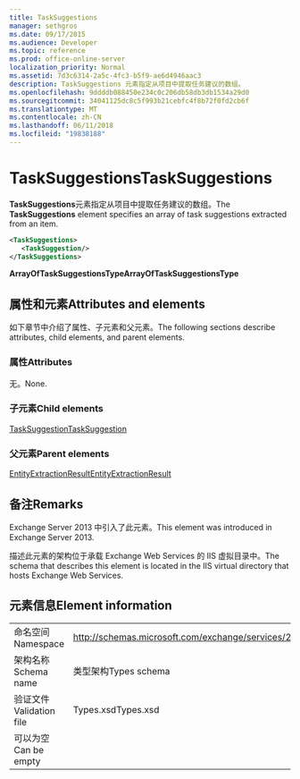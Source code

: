 ```yaml
---
title: TaskSuggestions
manager: sethgros
ms.date: 09/17/2015
ms.audience: Developer
ms.topic: reference
ms.prod: office-online-server
localization_priority: Normal
ms.assetid: 7d3c6314-2a5c-4fc3-b5f9-ae6d4946aac3
description: TaskSuggestions 元素指定从项目中提取任务建议的数组。
ms.openlocfilehash: 9ddddb088450e234c0c206db58db3db1534a29d0
ms.sourcegitcommit: 34041125dc8c5f993b21cebfc4f8b72f0fd2cb6f
ms.translationtype: MT
ms.contentlocale: zh-CN
ms.lasthandoff: 06/11/2018
ms.locfileid: "19838188"
---
```

# <a name="tasksuggestions"></a><span data-ttu-id="7ebcb-103">TaskSuggestions</span><span class="sxs-lookup"><span data-stu-id="7ebcb-103">TaskSuggestions</span></span>

<span data-ttu-id="7ebcb-104">**TaskSuggestions**元素指定从项目中提取任务建议的数组。</span><span class="sxs-lookup"><span data-stu-id="7ebcb-104">The **TaskSuggestions** element specifies an array of task suggestions extracted from an item.</span></span> 
  
```XML
<TaskSuggestions>
   <TaskSuggestion/>
</TaskSuggestions>
```

<span data-ttu-id="7ebcb-105">**ArrayOfTaskSuggestionsType**</span><span class="sxs-lookup"><span data-stu-id="7ebcb-105">**ArrayOfTaskSuggestionsType**</span></span>

## <a name="attributes-and-elements"></a><span data-ttu-id="7ebcb-106">属性和元素</span><span class="sxs-lookup"><span data-stu-id="7ebcb-106">Attributes and elements</span></span>

<span data-ttu-id="7ebcb-107">如下章节中介绍了属性、子元素和父元素。</span><span class="sxs-lookup"><span data-stu-id="7ebcb-107">The following sections describe attributes, child elements, and parent elements.</span></span>
  
### <a name="attributes"></a><span data-ttu-id="7ebcb-108">属性</span><span class="sxs-lookup"><span data-stu-id="7ebcb-108">Attributes</span></span>

<span data-ttu-id="7ebcb-109">无。</span><span class="sxs-lookup"><span data-stu-id="7ebcb-109">None.</span></span>
  
### <a name="child-elements"></a><span data-ttu-id="7ebcb-110">子元素</span><span class="sxs-lookup"><span data-stu-id="7ebcb-110">Child elements</span></span>

[<span data-ttu-id="7ebcb-111">TaskSuggestion</span><span class="sxs-lookup"><span data-stu-id="7ebcb-111">TaskSuggestion</span></span>](tasksuggestion.md)
  
### <a name="parent-elements"></a><span data-ttu-id="7ebcb-112">父元素</span><span class="sxs-lookup"><span data-stu-id="7ebcb-112">Parent elements</span></span>

[<span data-ttu-id="7ebcb-113">EntityExtractionResult</span><span class="sxs-lookup"><span data-stu-id="7ebcb-113">EntityExtractionResult</span></span>](entityextractionresult.md)
  
## <a name="remarks"></a><span data-ttu-id="7ebcb-114">备注</span><span class="sxs-lookup"><span data-stu-id="7ebcb-114">Remarks</span></span>

<span data-ttu-id="7ebcb-115">Exchange Server 2013 中引入了此元素。</span><span class="sxs-lookup"><span data-stu-id="7ebcb-115">This element was introduced in Exchange Server 2013.</span></span>
  
<span data-ttu-id="7ebcb-116">描述此元素的架构位于承载 Exchange Web Services 的 IIS 虚拟目录中。</span><span class="sxs-lookup"><span data-stu-id="7ebcb-116">The schema that describes this element is located in the IIS virtual directory that hosts Exchange Web Services.</span></span>
  
## <a name="element-information"></a><span data-ttu-id="7ebcb-117">元素信息</span><span class="sxs-lookup"><span data-stu-id="7ebcb-117">Element information</span></span>

|||
|:-----|:-----|
|<span data-ttu-id="7ebcb-118">命名空间</span><span class="sxs-lookup"><span data-stu-id="7ebcb-118">Namespace</span></span>  <br/> |http://schemas.microsoft.com/exchange/services/2006/types  <br/> |
|<span data-ttu-id="7ebcb-119">架构名称</span><span class="sxs-lookup"><span data-stu-id="7ebcb-119">Schema name</span></span>  <br/> |<span data-ttu-id="7ebcb-120">类型架构</span><span class="sxs-lookup"><span data-stu-id="7ebcb-120">Types schema</span></span>  <br/> |
|<span data-ttu-id="7ebcb-121">验证文件</span><span class="sxs-lookup"><span data-stu-id="7ebcb-121">Validation file</span></span>  <br/> |<span data-ttu-id="7ebcb-122">Types.xsd</span><span class="sxs-lookup"><span data-stu-id="7ebcb-122">Types.xsd</span></span>  <br/> |
|<span data-ttu-id="7ebcb-123">可以为空</span><span class="sxs-lookup"><span data-stu-id="7ebcb-123">Can be empty</span></span>  <br/> ||
   

